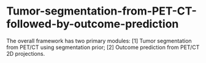 # Tumor-segmentation-from-PET-CT-followed-by-outcome-prediction
The overall framework has two primary modules: [1] Tumor segmentation from PET/CT using segmentation prior; [2] Outcome prediction from PET/CT 2D projections.
